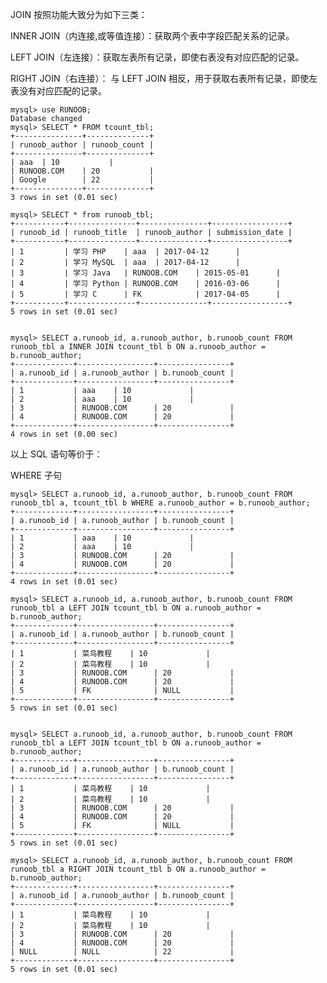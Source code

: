 
JOIN 按照功能大致分为如下三类：

INNER JOIN（内连接,或等值连接）：获取两个表中字段匹配关系的记录。

LEFT JOIN（左连接）：获取左表所有记录，即使右表没有对应匹配的记录。

RIGHT JOIN（右连接）： 与 LEFT JOIN 相反，用于获取右表所有记录，即使左表没有对应匹配的记录。

	mysql> use RUNOOB;
	Database changed
	mysql> SELECT * FROM tcount_tbl;
	+---------------+--------------+
	| runoob_author | runoob_count |
	+---------------+--------------+
	| aaa  | 10           |
	| RUNOOB.COM    | 20           |
	| Google        | 22           |
	+---------------+--------------+
	3 rows in set (0.01 sec)
	 
	mysql> SELECT * from runoob_tbl;
	+-----------+---------------+---------------+-----------------+
	| runoob_id | runoob_title  | runoob_author | submission_date |
	+-----------+---------------+---------------+-----------------+
	| 1         | 学习 PHP    | aaa  | 2017-04-12      |
	| 2         | 学习 MySQL  | aaa  | 2017-04-12      |
	| 3         | 学习 Java   | RUNOOB.COM    | 2015-05-01      |
	| 4         | 学习 Python | RUNOOB.COM    | 2016-03-06      |
	| 5         | 学习 C      | FK            | 2017-04-05      |
	+-----------+---------------+---------------+-----------------+
	5 rows in set (0.01 sec)


	mysql> SELECT a.runoob_id, a.runoob_author, b.runoob_count FROM runoob_tbl a INNER JOIN tcount_tbl b ON a.runoob_author = b.runoob_author;
	+-------------+-----------------+----------------+
	| a.runoob_id | a.runoob_author | b.runoob_count |
	+-------------+-----------------+----------------+
	| 1           | aaa    | 10             |
	| 2           | aaa    | 10             |
	| 3           | RUNOOB.COM      | 20             |
	| 4           | RUNOOB.COM      | 20             |
	+-------------+-----------------+----------------+
	4 rows in set (0.00 sec)

以上 SQL 语句等价于：

WHERE 子句

	mysql> SELECT a.runoob_id, a.runoob_author, b.runoob_count FROM runoob_tbl a, tcount_tbl b WHERE a.runoob_author = b.runoob_author;
	+-------------+-----------------+----------------+
	| a.runoob_id | a.runoob_author | b.runoob_count |
	+-------------+-----------------+----------------+
	| 1           | aaa    | 10             |
	| 2           | aaa    | 10             |
	| 3           | RUNOOB.COM      | 20             |
	| 4           | RUNOOB.COM      | 20             |
	+-------------+-----------------+----------------+
	4 rows in set (0.01 sec)

	mysql> SELECT a.runoob_id, a.runoob_author, b.runoob_count FROM runoob_tbl a LEFT JOIN tcount_tbl b ON a.runoob_author = b.runoob_author;
	+-------------+-----------------+----------------+
	| a.runoob_id | a.runoob_author | b.runoob_count |
	+-------------+-----------------+----------------+
	| 1           | 菜鸟教程    | 10             |
	| 2           | 菜鸟教程    | 10             |
	| 3           | RUNOOB.COM      | 20             |
	| 4           | RUNOOB.COM      | 20             |
	| 5           | FK              | NULL           |
	+-------------+-----------------+----------------+
	5 rows in set (0.01 sec)
	
	
	mysql> SELECT a.runoob_id, a.runoob_author, b.runoob_count FROM runoob_tbl a LEFT JOIN tcount_tbl b ON a.runoob_author = b.runoob_author;
	+-------------+-----------------+----------------+
	| a.runoob_id | a.runoob_author | b.runoob_count |
	+-------------+-----------------+----------------+
	| 1           | 菜鸟教程    | 10             |
	| 2           | 菜鸟教程    | 10             |
	| 3           | RUNOOB.COM      | 20             |
	| 4           | RUNOOB.COM      | 20             |
	| 5           | FK              | NULL           |
	+-------------+-----------------+----------------+
	5 rows in set (0.01 sec)
	
	mysql> SELECT a.runoob_id, a.runoob_author, b.runoob_count FROM runoob_tbl a RIGHT JOIN tcount_tbl b ON a.runoob_author = b.runoob_author;
	+-------------+-----------------+----------------+
	| a.runoob_id | a.runoob_author | b.runoob_count |
	+-------------+-----------------+----------------+
	| 1           | 菜鸟教程    | 10             |
	| 2           | 菜鸟教程    | 10             |
	| 3           | RUNOOB.COM      | 20             |
	| 4           | RUNOOB.COM      | 20             |
	| NULL        | NULL            | 22             |
	+-------------+-----------------+----------------+
	5 rows in set (0.01 sec)
	
	